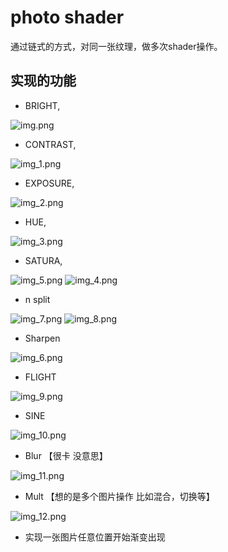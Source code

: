 # photo shader

通过链式的方式，对同一张纹理，做多次shader操作。

## 实现的功能


- BRIGHT,

![img.png](img/img.png)

- CONTRAST,

![img_1.png](img/img_1.png)

- EXPOSURE,

![img_2.png](img/img_2.png)
- HUE,

![img_3.png](img/img_3.png)
- SATURA,

![img_5.png](img/img_5.png)
![img_4.png](img/img_4.png)
- n split

![img_7.png](img/img_7.png)
![img_8.png](img/img_8.png)
- Sharpen

![img_6.png](img/img_6.png)
- FLIGHT

![img_9.png](img/img_9.png)
- SINE

![img_10.png](img/img_10.png)
- Blur 【很卡  没意思】

![img_11.png](img/img_11.png)
- Mult  【想的是多个图片操作  比如混合，切换等】

![img_12.png](img/img_12.png)

- 实现一张图片任意位置开始渐变出现